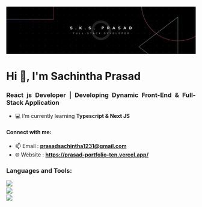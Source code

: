 ![logo](https://github.com/Sachintha-Prasad/Sachintha-Prasad/blob/main/profile%20background%20(2).png)

<h1 align="left">Hi 👋, I'm Sachintha Prasad </h1>
<h3 align="justify">React js Developer | Developing Dynamic Front-End & Full-Stack Application </h3>

- 💻 I’m currently learning **Typescript & Next JS**

  
<h4 align="left">Connect with me:</h4>

- 📫 Email : **prasadsachintha1231@gmail.com**
- 🌐 Website : **https://prasad-portfolio-ten.vercel.app/**


<h3 align="left">Languages and Tools:</h3>
<div align="left">
    <img src="https://skillicons.dev/icons?i=react,redux,nextjs,html,css,javascript,typescript,tailwind,bootstrap,sass" /><br>
    <img src="https://skillicons.dev/icons?i=nodejs,express,java,spring,c,firebase,mongodb,mysql" /><br>
    <img src="https://skillicons.dev/icons?i=figma,xd,vscode,git,github,postman" /> <br>   
</div>

